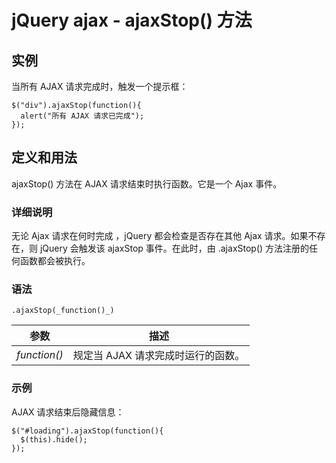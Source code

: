 # jQuery ajax - ajaxStop() 方法



## 实例

当所有 AJAX 请求完成时，触发一个提示框：

```
$("div").ajaxStop(function(){
  alert("所有 AJAX 请求已完成");
});

```

## 定义和用法

ajaxStop() 方法在 AJAX 请求结束时执行函数。它是一个 Ajax 事件。

### 详细说明

无论 Ajax 请求在何时完成 ，jQuery 都会检查是否存在其他 Ajax 请求。如果不存在，则 jQuery 会触发该 ajaxStop 事件。在此时，由 .ajaxStop() 方法注册的任何函数都会被执行。

### 语法

```
.ajaxStop(_function()_)
```

| 参数 | 描述 |
| --- | --- |
| _function()_ | 规定当 AJAX 请求完成时运行的函数。 |

### 示例

AJAX 请求结束后隐藏信息：

```
$("#loading").ajaxStop(function(){
  $(this).hide();
});

```



